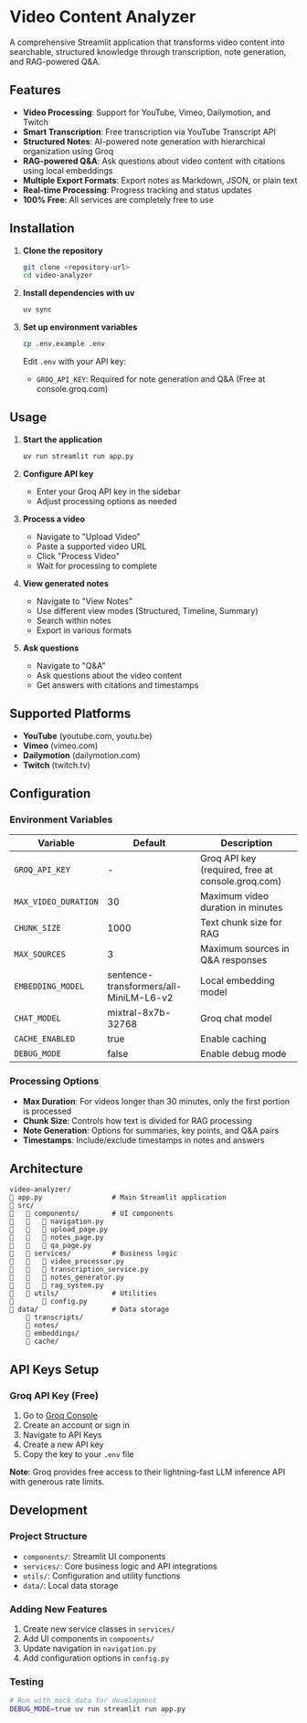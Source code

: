 # Video Content Analyzer

A comprehensive Streamlit application that transforms video content into searchable, structured knowledge through transcription, note generation, and RAG-powered Q&A.

## Features

- **Video Processing**: Support for YouTube, Vimeo, Dailymotion, and Twitch
- **Smart Transcription**: Free transcription via YouTube Transcript API
- **Structured Notes**: AI-powered note generation with hierarchical organization using Groq
- **RAG-powered Q&A**: Ask questions about video content with citations using local embeddings
- **Multiple Export Formats**: Export notes as Markdown, JSON, or plain text
- **Real-time Processing**: Progress tracking and status updates
- **100% Free**: All services are completely free to use

## Installation

1. **Clone the repository**
   ```bash
   git clone <repository-url>
   cd video-analyzer
   ```

2. **Install dependencies with uv**
   ```bash
   uv sync
   ```

3. **Set up environment variables**
   ```bash
   cp .env.example .env
   ```
   Edit `.env` with your API key:
   - `GROQ_API_KEY`: Required for note generation and Q&A (Free at console.groq.com)

## Usage

1. **Start the application**
   ```bash
   uv run streamlit run app.py
   ```

2. **Configure API key**
   - Enter your Groq API key in the sidebar
   - Adjust processing options as needed

3. **Process a video**
   - Navigate to "Upload Video"
   - Paste a supported video URL
   - Click "Process Video"
   - Wait for processing to complete

4. **View generated notes**
   - Navigate to "View Notes"
   - Use different view modes (Structured, Timeline, Summary)
   - Search within notes
   - Export in various formats

5. **Ask questions**
   - Navigate to "Q&A"
   - Ask questions about the video content
   - Get answers with citations and timestamps

## Supported Platforms

- **YouTube** (youtube.com, youtu.be)
- **Vimeo** (vimeo.com)
- **Dailymotion** (dailymotion.com)
- **Twitch** (twitch.tv)

## Configuration

### Environment Variables

| Variable | Default | Description |
|----------|---------|-------------|
| `GROQ_API_KEY` | - | Groq API key (required, free at console.groq.com) |
| `MAX_VIDEO_DURATION` | 30 | Maximum video duration in minutes |
| `CHUNK_SIZE` | 1000 | Text chunk size for RAG |
| `MAX_SOURCES` | 3 | Maximum sources in Q&A responses |
| `EMBEDDING_MODEL` | sentence-transformers/all-MiniLM-L6-v2 | Local embedding model |
| `CHAT_MODEL` | mixtral-8x7b-32768 | Groq chat model |
| `CACHE_ENABLED` | true | Enable caching |
| `DEBUG_MODE` | false | Enable debug mode |

### Processing Options

- **Max Duration**: For videos longer than 30 minutes, only the first portion is processed
- **Chunk Size**: Controls how text is divided for RAG processing
- **Note Generation**: Options for summaries, key points, and Q&A pairs
- **Timestamps**: Include/exclude timestamps in notes and answers

## Architecture

```
video-analyzer/
   app.py                 # Main Streamlit application
   src/
      components/        # UI components
         navigation.py
         upload_page.py
         notes_page.py
         qa_page.py
      services/          # Business logic
         video_processor.py
         transcription_service.py
         notes_generator.py
         rag_system.py
      utils/             # Utilities
          config.py
   data/                  # Data storage
       transcripts/
       notes/
       embeddings/
       cache/
```

## API Keys Setup

### Groq API Key (Free)
1. Go to [Groq Console](https://console.groq.com)
2. Create an account or sign in
3. Navigate to API Keys
4. Create a new API key
5. Copy the key to your `.env` file

**Note**: Groq provides free access to their lightning-fast LLM inference API with generous rate limits.

## Development

### Project Structure
- `components/`: Streamlit UI components
- `services/`: Core business logic and API integrations
- `utils/`: Configuration and utility functions
- `data/`: Local data storage

### Adding New Features
1. Create new service classes in `services/`
2. Add UI components in `components/`
3. Update navigation in `navigation.py`
4. Add configuration options in `config.py`

### Testing
```bash
# Run with mock data for development
DEBUG_MODE=true uv run streamlit run app.py
```
